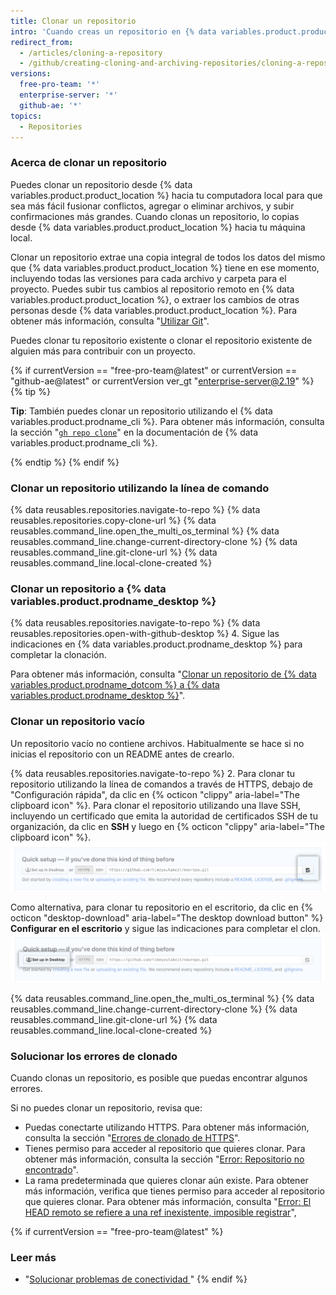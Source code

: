 ```yaml
---
title: Clonar un repositorio
intro: 'Cuando creas un repositorio en {% data variables.product.product_location %}, este existe como un repositorio remoto. Puedes clonar tu repositorio para crear una copia local en tu computadora y sincronizarla entre las dos ubicaciones.'
redirect_from:
  - /articles/cloning-a-repository
  - /github/creating-cloning-and-archiving-repositories/cloning-a-repository
versions:
  free-pro-team: '*'
  enterprise-server: '*'
  github-ae: '*'
topics:
  - Repositories
---
```


### Acerca de clonar un repositorio

Puedes clonar un repositorio desde {% data variables.product.product_location %} hacia tu computadora local para que sea más fácil fusionar conflictos, agregar o eliminar archivos, y subir confirmaciones más grandes. Cuando clonas un repositorio, lo copias desde {% data variables.product.product_location %} hacia tu máquina local.

Clonar un repositorio extrae una copia integral de todos los datos del mismo que {% data variables.product.product_location %} tiene en ese momento, incluyendo todas las versiones para cada archivo y carpeta para el proyecto. Puedes subir tus cambios al repositorio remoto en {% data variables.product.product_location %}, o extraer los cambios de otras personas desde {% data variables.product.product_location %}. Para obtener más información, consulta "[Utilizar Git](/github/getting-started-with-github/using-git)".

Puedes clonar tu repositorio existente o clonar el repositorio existente de alguien más para contribuir con un proyecto.

{% if currentVersion == "free-pro-team@latest" or currentVersion == "github-ae@latest" or currentVersion ver_gt "enterprise-server@2.19" %}
{% tip %}

**Tip**: También puedes clonar un repositorio utilizando el {% data variables.product.prodname_cli %}. Para obtener más información, consulta la sección "[`gh repo clone`](https://cli.github.com/manual/gh_repo_clone)" en la documentación de {% data variables.product.prodname_cli %}.

{% endtip %}
{% endif %}

### Clonar un repositorio utilizando la línea de comando

{% data reusables.repositories.navigate-to-repo %}
{% data reusables.repositories.copy-clone-url %}
{% data reusables.command_line.open_the_multi_os_terminal %}
{% data reusables.command_line.change-current-directory-clone %}
{% data reusables.command_line.git-clone-url %}
{% data reusables.command_line.local-clone-created %}

### Clonar un repositorio a {% data variables.product.prodname_desktop %}

{% data reusables.repositories.navigate-to-repo %}
{% data reusables.repositories.open-with-github-desktop %}
4. Sigue las indicaciones en {% data variables.product.prodname_desktop %} para completar la clonación.

Para obtener más información, consulta "[Clonar un repositorio de {% data variables.product.prodname_dotcom %} a {% data variables.product.prodname_desktop %}](/desktop/guides/contributing-to-projects/cloning-a-repository-from-github-to-github-desktop/)".

### Clonar un repositorio vacío

Un repositorio vacío no contiene archivos. Habitualmente se hace si no inicias el repositorio con un README antes de crearlo.

{% data reusables.repositories.navigate-to-repo %}
2. Para clonar tu repositorio utilizando la línea de comandos a través de HTTPS, debajo de "Configuración rápida", da clic en {% octicon "clippy" aria-label="The clipboard icon" %}. Para clonar el repositorio utilizando una llave SSH, incluyendo un certificado que emita la autoridad de certificados SSH de tu organización, da clic en **SSH** y luego en {% octicon "clippy" aria-label="The clipboard icon" %}. ![Botón de URL de clon de repositorio vacío](/assets/images/help/repository/empty-https-url-clone-button.png)

   Como alternativa, para clonar tu repositorio en el escritorio, da clic en {% octicon "desktop-download" aria-label="The desktop download button" %} **Configurar en el escritorio** y sigue las indicaciones para completar el clon. ![Botón de escritorio para clonar repositorio vacío](/assets/images/help/repository/empty-desktop-clone-button.png)

{% data reusables.command_line.open_the_multi_os_terminal %}
{% data reusables.command_line.change-current-directory-clone %}
{% data reusables.command_line.git-clone-url %}
{% data reusables.command_line.local-clone-created %}

### Solucionar los errores de clonado

Cuando clonas un repositorio, es posible que puedas encontrar algunos errores.

Si no puedes clonar un repositorio, revisa que:

- Puedas conectarte utilizando HTTPS. Para obtener más información, consulta la sección "[Errores de clonado de HTTPS](/github/creating-cloning-and-archiving-repositories/https-cloning-errors)".
- Tienes permiso para acceder al repositorio que quieres clonar. Para obtener más información, consulta la sección "[Error: Repositorio no encontrado](/github/creating-cloning-and-archiving-repositories/error-repository-not-found)".
- La rama predeterminada que quieres clonar aún existe. Para obtener más información, verifica que tienes permiso para acceder al repositorio que quieres clonar. Para obtener más información, consulta "[Error: El HEAD remoto se refiere a una ref inexistente, imposible registrar](/github/creating-cloning-and-archiving-repositories/error-remote-head-refers-to-nonexistent-ref-unable-to-checkout)",

{% if currentVersion == "free-pro-team@latest" %}

### Leer más

- "[Solucionar problemas de conectividad ](/articles/troubleshooting-connectivity-problems)"
{% endif %}
